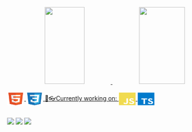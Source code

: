 <div align="center">
  <a href="https://github.com/Daniel-acFerraz">
  <img width="43%" height="180em" src="https://github-readme-stats.vercel.app/api?username=Daniel-acFerraz&show_icons=true&theme=radical&include_all_commits=true&count_private=true"/>
  <img width="46%"height="180em" src="https://github-readme-stats.vercel.app/api/top-langs/?username=Daniel-acFerraz&layout=compact&langs_count=7&theme=radical"/>
</div>
<div style="display: inline_block"><br>
  <img align="center" alt="Dan-HTML" height="30" width="40" src="https://raw.githubusercontent.com/devicons/devicon/master/icons/html5/html5-original.svg">
  <img align="center" alt="Dan-CSS" height="30" width="40" src="https://raw.githubusercontent.com/devicons/devicon/master/icons/css3/css3-original.svg">
  🧠👓Currently working on: <img align="center" alt="Dan-Js" height="30" width="40" src="https://raw.githubusercontent.com/devicons/devicon/master/icons/javascript/javascript-plain.svg"> 
  <img align="center" alt="Dan-Ts" height="30" width="40" src="https://raw.githubusercontent.com/devicons/devicon/master/icons/typescript/typescript-plain.svg">
</div>
  


##

<div>
  <a href="https://instagram.com/danalbino_" target="_blank"><img src="https://img.shields.io/badge/-Instagram-%23E4405F?style=for-the-badge&logo=instagram&logoColor=white" target="_blank"></a>
  <a href = "mailto:daniel.albinocf@gmail.com"><img src="https://img.shields.io/badge/-Gmail-%23333?style=for-the-badge&logo=gmail&logoColor=white" target="_blank"></a>
  <a href="https://www.linkedin.com/in/daniel-ferraz-b85b62254/" target="_blank"><img src="https://img.shields.io/badge/-LinkedIn-%230077B5?style=for-the-badge&logo=linkedin&logoColor=white" target="_blank"></a> 
</div>
